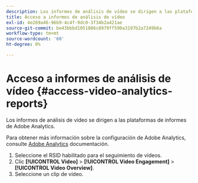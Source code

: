 ```yaml
---
description: Los informes de análisis de vídeo se dirigen a las plataformas de informes de Adobe Analytics.
title: Acceso a informes de análisis de vídeo
exl-id: 4e269a46-96b9-4c4f-9dc0-3f34b2a421ae
source-git-commit: be43bbbd1051886c8979ff590a3197b2a7249b6a
workflow-type: tm+mt
source-wordcount: '60'
ht-degree: 0%

---
```


# Acceso a informes de análisis de vídeo {#access-video-analytics-reports}

Los informes de análisis de vídeo se dirigen a las plataformas de informes de Adobe Analytics.

Para obtener más información sobre la configuración de Adobe Analytics, consulte [Adobe Analytics](https://microsite.omniture.com/t2/help/en_US/reference/) documentación.
1. Seleccione el RSID habilitado para el seguimiento de vídeos.
1. Clic **[!UICONTROL Video]** > **[!UICONTROL Video Engagement]** > **[!UICONTROL Video Overview]**.
1. Seleccione un clip de vídeo.
